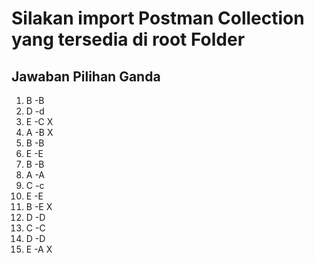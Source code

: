 # Silakan import Postman Collection yang tersedia di root Folder

## Jawaban Pilihan Ganda
1. B -B
2. D -d
3. E -C X
4. A -B X
5. B -B
6. E -E
7. B -B
8. A -A
9. C -c
10. E -E
11. B -E X
12. D -D
13. C -C
14. D -D
15. E -A  X
